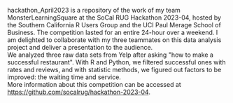 hackathon_April2023 is a repository of the work of my team MonsterLearningSquare at the SoCal RUG Hackathon 2023-04, hosted by the Southern California R Users Group and the UCI Paul Merage School of Business. The competition lasted for an entire 24-hour over a weekend. I am delighted to collaborate with my three teammates on this data analysis project and deliver a presentation to the audience. <br>
We analyzed three raw data sets from Yelp after asking "how to make a successful restaurant". With R and Python, we filtered successful ones with rates and reviews, and with statistic methods, we figured out factors to be improved: the waiting time and service.<br>
More information about this competition can be accessed at https://github.com/socalrug/hackathon-2023-04.

